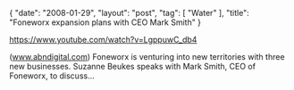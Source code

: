 {
   "date": "2008-01-29",
   "layout": "post",
   "tag": [
      "Water"
   ],
   "title": "Foneworx expansion plans with CEO Mark Smith"
}

https://www.youtube.com/watch?v=LgppuwC_db4  

(www.abndigital.com) Foneworx is venturing into new territories with three new businesses. Suzanne Beukes speaks with Mark Smith, CEO of Foneworx, to discuss...
